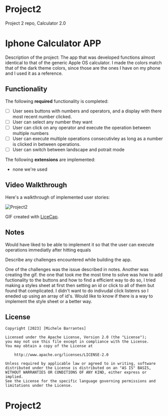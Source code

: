 # Project2
Project 2 repo, Calculator 2.0

# Iphone Calculator APP

Description of the project:
The app that was developed functions almost identical to that of the generic Apple OS calculator. I made the colors match that of the dark theme colors, since those are the ones I have on my phone and I used it as a reference. 

## Functionality 

The following **required** functionality is completed:

* [ ] User sees buttons with numbers and operators, and a display with there most recent number clicked. 
* [ ] User can select any number they want 
* [ ] User can click on any operator and execute the operation between multiple numbers
* [ ] User can execute multiple operations consecutivley as long as a number is clicked in between operations.
* [ ] User can switch between landscape and potrait mode

The following **extensions** are implemented:

* none we're used 

## Video Walkthrough

Here's a walkthrough of implemented user stories:

![Project2](https://github.com/m1chele11/Project2/assets/143828201/031cec42-ead8-427b-aec3-0cc5c0594401)




GIF created with [LiceCap](http://www.cockos.com/licecap/).

## Notes
Would have liked to be able to implement it so that the user can execute operations immediatly after hitting equals

Describe any challenges encountered while building the app.

One of the challenges was the issue described in notes. 
Another was creating the gif.
the one that took me the most time to solve was how to add fuctionality to the buttons 
and how to find a efficient way to do so, I tried making a styles sheet at first then setting an id or click 
to all of them but found that complicated. I didn't want to do indivudal click listenrs so I eneded up using an array of id's. 
Would like to know if there is a way to implement the style sheet or a better way. 

## License

    Copyright [2023] [Michele Barrantes]

    Licensed under the Apache License, Version 2.0 (the "License");
    you may not use this file except in compliance with the License.
    You may obtain a copy of the License at

        http://www.apache.org/licenses/LICENSE-2.0

    Unless required by applicable law or agreed to in writing, software
    distributed under the License is distributed on an "AS IS" BASIS,
    WITHOUT WARRANTIES OR CONDITIONS OF ANY KIND, either express or implied.
    See the License for the specific language governing permissions and
    limitations under the License.
# Project2

